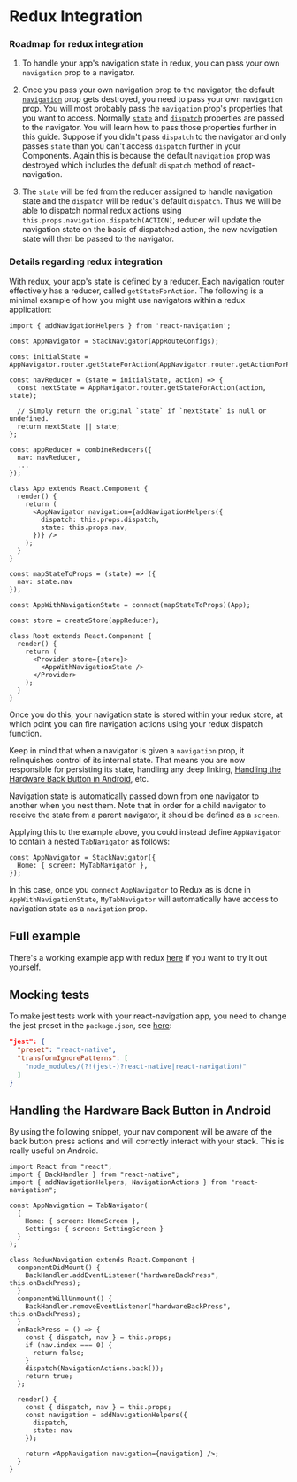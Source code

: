 # Redux Integration

### Roadmap for redux integration
1. To handle your app's navigation state in redux, you can pass your own `navigation` prop to a navigator.

2. Once you pass your own navigation prop to the navigator, the default [`navigation`](https://reactnavigation.org/docs/navigators/navigation-prop) prop gets destroyed, you need to pass your own `navigation` prop. You will most probably pass the `navigation` prop's properties that you want to access. Normally  [`state`](https://reactnavigation.org/docs/navigators/navigation-prop#state-The-screen's-current-stateroute) and [`dispatch`](https://reactnavigation.org/docs/navigators/navigation-prop#dispatch-Send-an-action-to-the-router) properties are passed to the navigator. You will learn how to pass those properties further in this guide. Suppose if you didn't pass `dispatch`  to the navigator and only passes `state` than you can't access `dispatch` further in your Components. Again this is because the default `navigation` prop was destroyed which includes the defualt `dispatch` method of react-navigation.

3. The `state` will be fed from the reducer assigned to handle navigation state and the `dispatch` will be redux's default `dispatch`. Thus we will be able to dispatch normal redux actions using `this.props.navigation.dispatch(ACTION)`, reducer will update the navigation state on the basis of dispatched action, the new navigation state will then be passed to the navigator.

### Details regarding redux integration
With redux, your app's state is defined by a reducer. Each navigation router effectively has a reducer, called `getStateForAction`. The following is a minimal example of how you might use navigators within a redux application:

```es6
import { addNavigationHelpers } from 'react-navigation';

const AppNavigator = StackNavigator(AppRouteConfigs);

const initialState = AppNavigator.router.getStateForAction(AppNavigator.router.getActionForPathAndParams('Login'));

const navReducer = (state = initialState, action) => {
  const nextState = AppNavigator.router.getStateForAction(action, state);

  // Simply return the original `state` if `nextState` is null or undefined.
  return nextState || state;
};

const appReducer = combineReducers({
  nav: navReducer,
  ...
});

class App extends React.Component {
  render() {
    return (
      <AppNavigator navigation={addNavigationHelpers({
        dispatch: this.props.dispatch,
        state: this.props.nav,
      })} />
    );
  }
}

const mapStateToProps = (state) => ({
  nav: state.nav
});

const AppWithNavigationState = connect(mapStateToProps)(App);

const store = createStore(appReducer);

class Root extends React.Component {
  render() {
    return (
      <Provider store={store}>
        <AppWithNavigationState />
      </Provider>
    );
  }
}
```

Once you do this, your navigation state is stored within your redux store, at which point you can fire navigation actions using your redux dispatch function.

Keep in mind that when a navigator is given a `navigation` prop, it relinquishes control of its internal state. That means you are now responsible for persisting its state, handling any deep linking, [Handling the Hardware Back Button in Android](#handling-the-hardware-back-button-in-android), etc.

Navigation state is automatically passed down from one navigator to another when you nest them. Note that in order for a child navigator to receive the state from a parent navigator, it should be defined as a `screen`.

Applying this to the example above, you could instead define `AppNavigator` to contain a nested `TabNavigator` as follows:

```es6
const AppNavigator = StackNavigator({
  Home: { screen: MyTabNavigator },
});
```

In this case, once you `connect` `AppNavigator` to Redux as is done in `AppWithNavigationState`, `MyTabNavigator` will automatically have access to navigation state as a `navigation` prop.

## Full example

There's a working example app with redux [here](https://github.com/react-community/react-navigation/tree/master/examples/ReduxExample) if you want to try it out yourself.

## Mocking tests

To make jest tests work with your react-navigation app, you need to change the jest preset in the `package.json`, see [here](https://facebook.github.io/jest/docs/tutorial-react-native.html#transformignorepatterns-customization):


```json
"jest": {
  "preset": "react-native",
  "transformIgnorePatterns": [
    "node_modules/(?!(jest-)?react-native|react-navigation)"
  ]
}
```

## Handling the Hardware Back Button in Android

By using the following snippet, your nav component will be aware of the back button press actions and will correctly interact with your stack. This is really useful on Android.

```es6
import React from "react";
import { BackHandler } from "react-native";
import { addNavigationHelpers, NavigationActions } from "react-navigation";

const AppNavigation = TabNavigator(
  {
    Home: { screen: HomeScreen },
    Settings: { screen: SettingScreen }
  }
);

class ReduxNavigation extends React.Component {
  componentDidMount() {
    BackHandler.addEventListener("hardwareBackPress", this.onBackPress);
  }
  componentWillUnmount() {
    BackHandler.removeEventListener("hardwareBackPress", this.onBackPress);
  }
  onBackPress = () => {
    const { dispatch, nav } = this.props;
    if (nav.index === 0) {
      return false;
    }
    dispatch(NavigationActions.back());
    return true;
  };

  render() {
    const { dispatch, nav } = this.props;
    const navigation = addNavigationHelpers({
      dispatch,
      state: nav
    });

    return <AppNavigation navigation={navigation} />;
  }
}
